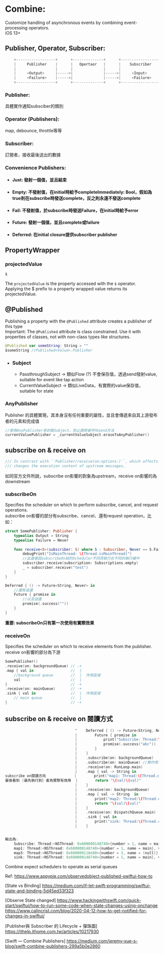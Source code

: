 # Combine:
Customize handling of asynchronous events by combining event-processing operators.  
iOS 13+
## Publisher, Operator, Subscriber:
```Swift
    +------------------+      +--------------+      +------------------+        
    |     Publisher    |      |   Opertaor   |      |    Subscriber    |        
    |                  |      |              |      |                  |        
    |     <Output>     |----->|              |----->|     <Input>      |        
    |     <Failure>    |----->|              |----->|     <Failure>    |        
    +------------------+      +--------------+      +------------------+ 
```

### Publisher:
具體實作通知subsciber的類別

### Operator (Publishers):
map, debounce, throttle等等

### Subscriber:
訂閱者，接收最後送出的數據
### Convenience Publishers:
 - #### Just: 發射一個值，並且結束
 - #### Empty: 不發射值，在initial時給予completeImmediately: Bool，假如為true則在subscribe時發送complete，反之則永遠不發送complete
 - #### Fail: 不發射值，於subscribe時發送Failure，在initial時給予error
 - #### Future: 發射一個值，並且complete或failure
 - #### Deferred: 在initial closure提供subscriber publisher

## PropertyWrapper
### projectedValue
```Swift
$
```
The `projectedValue` is the property accessed with the `$` operator.  
Applying the $ prefix to a property wrapped value returns its projectedValue.

## @Published
Publishing a property with the `@Published` attribute creates a publisher of this type  
Important: The `@Published` attribute is class constrained. Use it with properties of classes, not with non-class types like structures.

```Swift
@Published var someString: String = ""
$someString //Published<Value>.Publisher
```

- ### Subject
    - PassthroughSubject -> 類似Flow (?) 不會保存值，透過send發射value, suitable for event like tap action
    - CurrentValueSubject -> 類似LiveData，有實際的value保存值，suitable for state

### AnyPublisher  
Publisher 的具體實現，其本身沒有任何重要的屬性，並且會傳遞來自其上游發布者的元素和完成值   
```Swift
//使用AnyPublisher來封裝Subject，防止調用者呼叫send方法
currentValuePublisher = _currentValueSubject.eraseToAnyPublisher()  
```

## subscribe on & receive on
```Swift
/// In contrast with ``Publisher/receive(on:options:)``, which affects downstream messages, ``Publisher/subscribe(on:options:)``
/// changes the execution context of upstream messages.
```
如同官方文件所說，subscribe on影響的對象為upstream，receive on影響的為downstream
### subscribeOn
Specifies the scheduler on which to perform subscribe, cancel, and request operations.  
subscribe on影響的部分有subscribe、cancel、還有request operation，比如：
```Swift
struct SomePublisher: Publisher {
    typealias Output = String
    typealias Failure = Never
    
    func receive<S>(subscriber: S) where S : Subscriber, Never == S.Failure, String == S.Input {
        debugPrint("IsMainThread: \(Thread.isMainThread)")
        //此處會因subscribeOn給的Scheduler不同而執行在不同的執行緒中
        subscriber.receive(subscription: Subscriptions.empty)
        _ = subscriber.receive("test")
    }
}
```
```Swift
Deferred { () -> Future<String, Never> in
    //還有這邊
    Future { promise in
        //以及這邊
        promise(.success(""))
    }
}
```
<b>重要: subscribeOn只有第一次使用有實際效果</b>

### receiveOn
Specifies the scheduler on which to receive elements from the publisher.  
receive on影響的部分為下游
```Swift
SomePublisher()                                        
.receive(on: backgroundQueue) // -+                  
.map { val in                 //  |                  
    //background queue        //  |  作用區域            
    val                       //  |                  
}                             // -+                  
.receive(on: mainQueue)       // -+                  
.sink { val in                //  |  作用區域            
    // main queue             //  |                  
}                             // -+   
```

## subscribe on & receive on 閱讀方式
```Swift
                                ^    Deferred { () -> Future<String, Never> in                                              
                                |        Future { promise in                                                                    
                                |            print("Subscribe: Thread:\(Thread.current)")                                       
                                |            promise(.success("abc"))                                                           
                                |        }                                                                                      
                                |    }                                                                                      
                                |    .subscribe(on: backgroundQueue)                                                        
                                |    .subscribe(on: mainQueue) //無作用                                                        
                                |    .receive(on: RunLoop.main)                                 |                           
                                |    .map { val -> String in                                    |                           
subscribe on閱讀方向             |        print("map1: Thread:\(Thread.current), val:\(val)")    |  receive on閱讀方向           
最後看到 (最先執行到）者為實際有效用  |        return "\(val)\(val)"                                  |  影響範圍為至下個receive on       
                                |    }                                                          v                           
                                |    .receive(on: backgroundQueue)                              |                           
                                |    .map { val -> String  in                                   |                           
                                |        print("map2: Thread:\(Thread.current), val:\(val)")    |                           
                                |        return "\(val)\(val)"                                  |                           
                                |    }                                                          v                           
                                |    .receive(on: DispatchQueue.main)                           |                           
                                |    .sink { val in                                             |                           
                                |        print("sink: Thread:\(Thread.current), val:\(val)")    |                           
                                |    }                                                          v                           


輸出為:
    Subscribe: Thread:<NSThread: 0x600000148740>{number = 1, name = main}
    map1: Thread:<NSThread: 0x600000148740>{number = 1, name = main}, val:abc
    map3: Thread:<NSThread: 0x600000118e80>{number = 3, name = (null)}, val:abcabc
    sink: Thread:<NSThread: 0x600000148740>{number = 1, name = main}, val:abcabcabcabc
```

Combine expect schedulers to operate as serial queues


Ref:
https://www.appypie.com/observedobject-published-swiftui-how-to 

[State vs Binding] https://medium.com/if-let-swift-programming/swiftui-state-and-binding-5d45ed33f323

[Observe State changed] https://www.hackingwithswift.com/quick-start/swiftui/how-to-run-some-code-when-state-changes-using-onchange
https://www.calincrist.com/blog/2020-04-12-how-to-get-notified-for-changes-in-swiftui/

[Publisher與 Subscriber 的 Lifecycle + 彈珠圖] https://ithelp.ithome.com.tw/articles/10217930

[Swift — Combine Publishers] https://medium.com/jeremy-xue-s-blog/swift-combine-publishers-299a5b0e2860